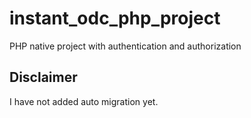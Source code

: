 # instant_odc_php_project
PHP native project with authentication and authorization

## Disclaimer 
I have not added auto migration yet.
